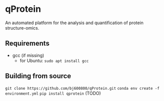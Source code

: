 # qProtein
An automated platform for the analysis and quantification of protein structure-omics.

## Requirements
- gcc (if missing)
  - for Ubuntu: `sudo apt install gcc`

## Building from source
`git clone https://github.com/bj600800/qProtein.git`
`conda env create -f environment.yml`
`pip install qprotein` (TODO)

